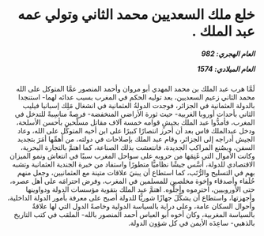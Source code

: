 <h1 dir="rtl">خلع ملك السعديين محمد الثاني وتولي عمه عبد الملك .</h1>

<h5 dir="rtl">العام الهجري:  982

العام الميلادي: 1574

</h5>

<p dir="rtl">لَمَّا هرب عبد الملك بن محمد المهدي أبو مروان وأحمد المنصور عمَّا المتوكل على الله محمد الثاني زعيم السعديين، بعد توليه الحكم في المغرب بسبب عدائه لهما- استنجدا بالدولة العثمانية في الجزائر، فوجدت الدولةُ العثمانية في انشغال مَلِك إسبانيا فيليب الثاني بأحداث أوروبا الغربية- حيث ثورة الأراضي المنخفضة- فرصةً مناسِبةً للتدخل في المغرب، فأمدُّوا عبد الملك بجيشٍ قوامه خمسة آلاف مقاتل مسلَّحين بأحسن الأسلحة، ودخل عبدالملك فاس بعد أن أحرز انتصارًا كبيرًا على ابن أخيه المتوكِّل على الله، وعاد الجيش أدراجه إلى الجزائر، وقام عبد الملك بإصلاحات في دولته، من أهمِّها أمَرَ بتجديد السفن، وبصُنع المراكب الجديدة، فانتعشت بذلك الصناعة، كما اهتمَّ بالتجارة البحرية، وكانت الأموال التي غَنِمَها من حروبه على سواحل المغرب سببًا في انتعاش ونمو الميزان الاقتصادي للدولة، أسَّس جيشًا نظاميًّا متطورًا واستفاد من خبرة الجندية العثمانية وتشبه بهم في التسليح والرُّتَب، كما استطاع أن يبنيَ علاقات متينة مع العثمانيين، وجعل منهم حُلَفاء وأصدقاء وإخوة مخلصين للمسلمين في المغرب، وفرض احترامَه على أهل عصره، حتى الأوروبيين، احترموه وأجلَّوه. اهتمَّ عبد الملك بتقوية مؤسسات الدولة ودواوينها وأجهزتها، واستطاع أن يشكِّلَ جهازًا شوريًّا للدولة أصبح على معرفة بأمور الدولة الداخلية، وأحوال السكان عامة، وعلى دراية بالسياسة الدولية وخاصةً الدول التي لها علاقةٌ بالسياسة المغربية، وكان أخوه أبو العباس أحمد المنصور بالله- الملقب في كتب التاريخ بالذهبي- ساعِدَه الأيمن في كل شؤون الدولة.</p></br>
